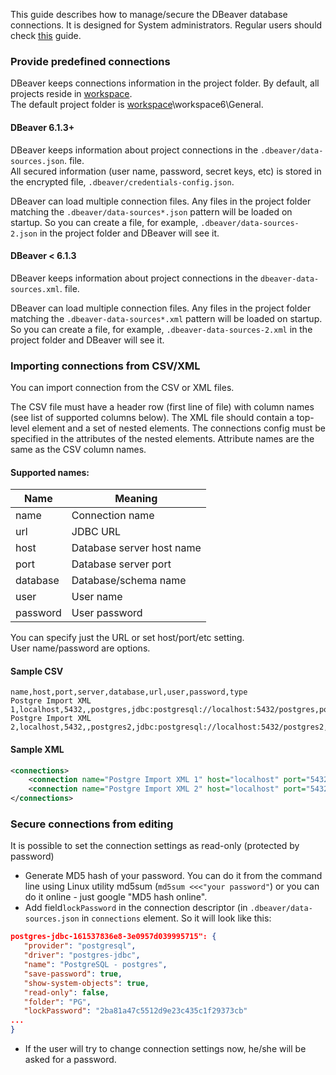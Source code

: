 This guide describes how to manage/secure the DBeaver database connections.
It is designed for System administrators. Regular users should check [this](Connect-to-database) guide.

### Provide predefined connections
DBeaver keeps connections information in the project folder. By default, all projects reside in [workspace](Workspace-Location).  
The default project folder is [workspace](Workspace-Location)\workspace6\General.  

#### DBeaver 6.1.3+
DBeaver keeps information about project connections in the `.dbeaver/data-sources.json`. file.  
All secured information (user name, password, secret keys, etc) is stored in the encrypted file, `.dbeaver/credentials-config.json`.  

DBeaver can load multiple connection files. Any files in the project folder matching the `.dbeaver/data-sources*.json` pattern will be loaded on startup. So you can create a file, for example, `.dbeaver/data-sources-2.json` in the project folder and DBeaver will see it.

#### DBeaver < 6.1.3
DBeaver keeps information about project connections in the `dbeaver-data-sources.xml`. file.  

DBeaver can load multiple connection files. Any files in the project folder matching the `.dbeaver-data-sources*.xml` pattern will be loaded on startup. So you can create a file, for example, `.dbeaver-data-sources-2.xml` in the project folder and DBeaver will see it.

### Importing connections from CSV/XML
You can import connection from the CSV or XML files.

The CSV file must have a header row (first line of file) with column names (see list of supported columns below).
The XML file should contain a top-level element and a set of nested elements. The connections config must be specified in the attributes of the nested elements. Attribute names are the same as the CSV column names.

#### Supported names:
| Name | Meaning |
-----------|-------------|
|name|Connection name|
|url|JDBC URL|
|host|Database server host name|
|port|Database server port|
|database|Database/schema name|
|user|User name|
|password|User password|
You can specify just the URL or set host/port/etc setting.  
User name/password are options.

#### Sample CSV
```
name,host,port,server,database,url,user,password,type
Postgre Import XML 1,localhost,5432,,postgres,jdbc:postgresql://localhost:5432/postgres,postgres,postgres,dev
Postgre Import XML 2,localhost,5432,,postgres2,jdbc:postgresql://localhost:5432/postgres2,postgres2,postgres2,prod
```
#### Sample XML
```xml
<connections>
	<connection name="Postgre Import XML 1" host="localhost" port="5432" server="" database="postgres" url="jdbc:postgresql://localhost:5432/postgres" user="postgres" password="postgres" type="dev"/>
	<connection name="Postgre Import XML 2" host="localhost" port="5432" server="" database="postgres" url="jdbc:postgresql://localhost:5432/postgres2" user="postgres2" password="postgres2" type="prod"/>
</connections>
```

### Secure connections from editing
It is possible to set the connection settings as read-only (protected by password)
- Generate MD5 hash of your password. You can do it from the command line using Linux utility md5sum (`md5sum <<<"your password"`) or you can do it online - just google "MD5 hash online".
- Add field`lockPassword` in the connection descriptor (in `.dbeaver/data-sources.json` in `connections` element. So it will look like this:

```json
postgres-jdbc-161537836e8-3e0957d039995715": {
   "provider": "postgresql",
   "driver": "postgres-jdbc",
   "name": "PostgreSQL - postgres",
   "save-password": true,
   "show-system-objects": true,
   "read-only": false,
   "folder": "PG",
   "lockPassword": "2ba81a47c5512d9e23c435c1f29373cb"
...
}
```

- If the user will try to change connection settings now, he/she will be asked for a password.

